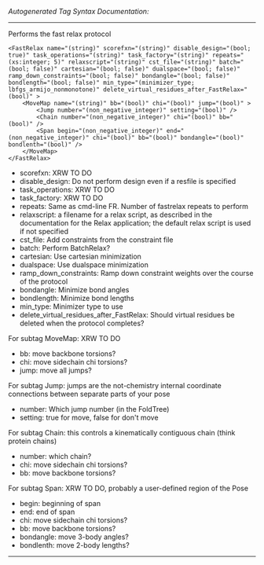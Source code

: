 _Autogenerated Tag Syntax Documentation:_

---
Performs the fast relax protocol

```
<FastRelax name="(string)" scorefxn="(string)" disable_design="(bool; true)" task_operations="(string)" task_factory="(string)" repeats="(xs:integer; 5)" relaxscript="(string)" cst_file="(string)" batch="(bool; false)" cartesian="(bool; false)" dualspace="(bool; false)" ramp_down_constraints="(bool; false)" bondangle="(bool; false)" bondlength="(bool; false)" min_type="(minimizer_type; lbfgs_armijo_nonmonotone)" delete_virtual_residues_after_FastRelax="(bool)" >
    <MoveMap name="(string)" bb="(bool)" chi="(bool)" jump="(bool)" >
        <Jump number="(non_negative_integer)" setting="(bool)" />
        <Chain number="(non_negative_integer)" chi="(bool)" bb="(bool)" />
        <Span begin="(non_negative_integer)" end="(non_negative_integer)" chi="(bool)" bb="(bool)" bondangle="(bool)" bondlenth="(bool)" />
    </MoveMap>
</FastRelax>
```

-   scorefxn: XRW TO DO
-   disable_design: Do not perform design even if a resfile is specified
-   task_operations: XRW TO DO
-   task_factory: XRW TO DO
-   repeats: Same as cmd-line FR. Number of fastrelax repeats to perform
-   relaxscript: a filename for a relax script, as described in the documentation for the Relax application; the default relax script is used if not specified
-   cst_file: Add constraints from the constraint file
-   batch: Perform BatchRelax?
-   cartesian: Use cartesian minimization
-   dualspace: Use dualspace minimization
-   ramp_down_constraints: Ramp down constraint weights over the course of the protocol
-   bondangle: Minimize bond angles
-   bondlength: Minimize bond lengths
-   min_type: Minimizer type to use
-   delete_virtual_residues_after_FastRelax: Should virtual residues be deleted when the protocol completes?


For subtag MoveMap: XRW TO DO

-   bb: move backbone torsions?
-   chi: move sidechain chi torsions?
-   jump: move all jumps?


For subtag Jump: jumps are the not-chemistry internal coordinate connections between separate parts of your pose

-   number: Which jump number (in the FoldTree)
-   setting: true for move, false for don't move

For subtag Chain: this controls a kinematically contiguous chain (think protein chains)

-   number: which chain?
-   chi: move sidechain chi torsions?
-   bb: move backbone torsions?

For subtag Span: XRW TO DO, probably a user-defined region of the Pose

-   begin: beginning of span
-   end: end of span
-   chi: move sidechain chi torsions?
-   bb: move backbone torsions?
-   bondangle: move 3-body angles?
-   bondlenth: move 2-body lengths?

---
